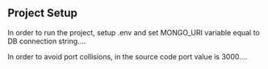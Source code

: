 ## Project Setup

In order to run the project, setup .env and set MONGO_URI variable equal to DB connection string....

In order to avoid port collisions, in the source code port value is 3000....

